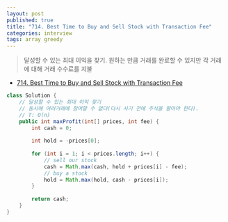 ```yaml
---
layout: post
published: true
title: "714. Best Time to Buy and Sell Stock with Transaction Fee"
categories: interview
tags: array greedy
---
```


> 달성할 수 있는 최대 이익을 찾기. 원하는 만큼 거래를 완료할 수 있지만 각 거래에 대해 거래 수수료를 지불

- [714. Best Time to Buy and Sell Stock with Transaction Fee](https://leetcode.com/problems/best-time-to-buy-and-sell-stock-with-transaction-fee/)

```java
class Solution {
    // 달성할 수 있는 최대 이익 찾기
    // 동시에 여러거래에 참여할 수 없다(다시 사기 전에 주식을 팔아야 한다).
    // T: O(n)
    public int maxProfit(int[] prices, int fee) {
        int cash = 0;
        
        int hold = -prices[0];
        
        for (int i = 1; i < prices.length; i++) {
            // sell our stock
            cash = Math.max(cash, hold + prices[i] - fee);
            // buy a stock
            hold = Math.max(hold, cash - prices[i]);
        }
        
        return cash;
    }
}
```